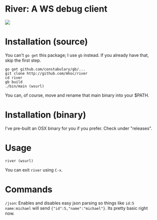 
# River: A WS debug client

![](http://i.imgur.com/iJxkJfP.jpg)

# Installation (source)

You can't `go get` this package; I use `gb` instead. If you already have that, skip the first step.

```
go get github.com/constabulary/gb/...
git clone http://github.com/mhoc/river
cd river
gb build
./bin/main (wsurl)
```

You can, of course, move and rename that main binary into your $PATH.

# Installation (binary)

I've pre-built an OSX binary for you if you prefer. Check under "releases".

# Usage

```
river (wsurl)
```

You can exit `river` using `C-x`.

# Commands

`/json`: Enables and disables easy json parsing so things like `id:5 name:michael` will send `{"id":5,"name":"michael"}`. Its pretty basic right now.

